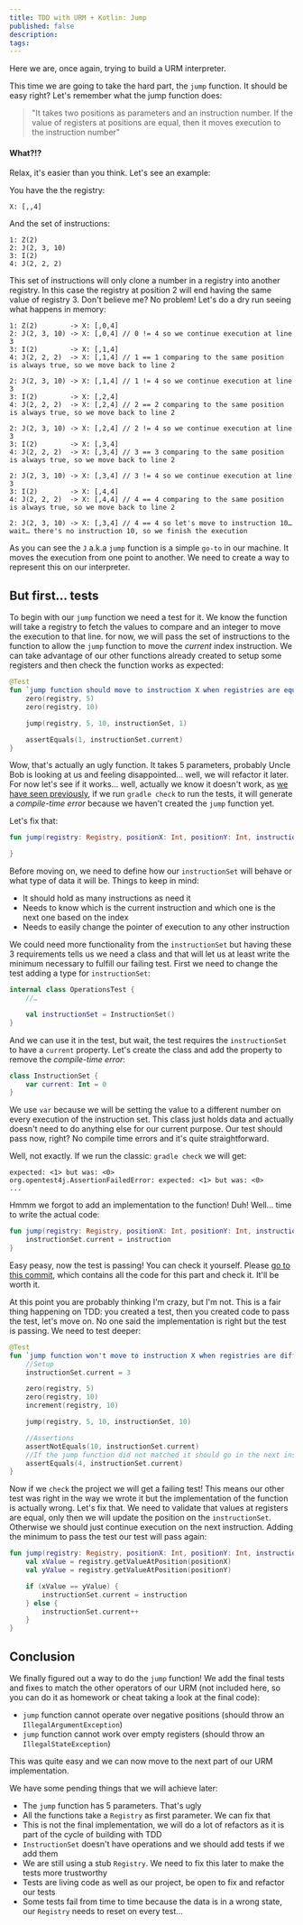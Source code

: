 ```yaml
---
title: TDD with URM + Kotlin: Jump 
published: false
description: 
tags: 
---
```


Here we are, once again, trying to build a URM interpreter.

This time we are going to take the hard part, the `jump` function. It should be easy right? Let's remember what the jump function does:

> "It takes two positions as parameters and an instruction number. If the value of registers at positions are equal, then it moves execution to the instruction number"

#### What?!?

Relax, it's easier than you think. Let's see an example:

You have the the registry:

```none
X: [,,4]
```

And the set of instructions:

```none
1: Z(2)
2: J(2, 3, 10)
3: I(2)
4: J(2, 2, 2)
```

This set of instructions will only clone a number in a registry into another registry. In this case the registry at position 2 will end having the same value of registry 3. Don't believe me? No problem! Let's do a dry run seeing what happens in memory:

```none
1: Z(2)        -> X: [,0,4]
2: J(2, 3, 10) -> X: [,0,4] // 0 != 4 so we continue execution at line 3
3: I(2)        -> X: [,1,4]
4: J(2, 2, 2)  -> X: [,1,4] // 1 == 1 comparing to the same position is always true, so we move back to line 2

2: J(2, 3, 10) -> X: [,1,4] // 1 != 4 so we continue execution at line 3
3: I(2)        -> X: [,2,4]
4: J(2, 2, 2)  -> X: [,2,4] // 2 == 2 comparing to the same position is always true, so we move back to line 2

2: J(2, 3, 10) -> X: [,2,4] // 2 != 4 so we continue execution at line 3
3: I(2)        -> X: [,3,4]
4: J(2, 2, 2)  -> X: [,3,4] // 3 == 3 comparing to the same position is always true, so we move back to line 2

2: J(2, 3, 10) -> X: [,3,4] // 3 != 4 so we continue execution at line 3
3: I(2)        -> X: [,4,4]
4: J(2, 2, 2)  -> X: [,4,4] // 4 == 4 comparing to the same position is always true, so we move back to line 2

2: J(2, 3, 10) -> X: [,3,4] // 4 == 4 so let's move to instruction 10… wait… there's no instruction 10, so we finish the execution
```

As you can see the `J` a.k.a `jump` function is a simple `go-to` in our machine. It moves the execution from one point to another. We need to create a way to represent this on our interpreter.

## But first… tests

To begin with our `jump` function we need a test for it. We know the function will take a registry to fetch the values to compare and an integer to move the execution to that line. for now, we will pass the set of instructions to the function to allow the `jump` function to move the _current_ index instruction.
We can take advantage of our other functions already created to setup some registers and then check the function works as expected:

```kotlin
@Test
fun `jump function should move to instruction X when registries are equal`() {
    zero(registry, 5)
    zero(registry, 10)

    jump(registry, 5, 10, instructionSet, 1)

    assertEquals(1, instructionSet.current)
}
```

Wow, that's actually an ugly function. It takes 5 parameters, probably Uncle Bob is looking at us and feeling disappointed… well, we will refactor it later. For now let's see if it works… well, actually we know it doesn't work, as [we have seen previously](https://dev.to/sierisimo/tdd-with-urm-and-kotlin-1dj7), if we run `gradle check` to run the tests, it will generate a _compile-time error_ because we haven't created the `jump` function yet.

Let's fix that:

```kotlin
fun jump(registry: Registry, positionX: Int, positionY: Int, instructionSet: ?, instruction: Int) {

}
```

Before moving on, we need to define how our `instructionSet` will behave or what type of data it will be. Things to keep in mind:

- It should hold as many instructions as need it
- Needs to know which is the current instruction and which one is the next one based on the index
- Needs to easily change the pointer of execution to any other instruction

We could need more functionality from the `instructionSet` but having these 3 requirements tells us we need a class and that will let us at least write the minimum necessary to fulfill our failing test. First we need to change the test adding a type for `instructionSet`:

```kotlin
internal class OperationsTest {
    //…

    val instructionSet = InstructionSet()
}
```

And we can use it in the test, but wait, the test requires the `instructionSet` to have a `current` property. Let's create the class and add the property to remove the _compile-time error_:

```kotlin
class InstructionSet {
    var current: Int = 0
}
```

We use `var` because we will be setting the value to a different number on every execution of the instruction set. This class just holds data and actually doesn't need to do anything else for our current purpose. Our test should pass now, right? No compile time errors and it's quite straightforward.

Well, not exactly. If we run the classic: `gradle check` we will get:

```none
expected: <1> but was: <0>
org.opentest4j.AssertionFailedError: expected: <1> but was: <0>
...
```

Hmmm we forgot to add an implementation to the function! Duh! Well… time to write the actual code:

```kotlin
fun jump(registry: Registry, positionX: Int, positionY: Int, instructionSet: InstructionSet, instruction: Int) {
    instructionSet.current = instruction
}
```

Easy peasy, now the test is passing! You can check it yourself. Please [go to this commit](https://github.com/sierisimo/publications/commit/929e3bb3dfff455fed5dccb51a2f716e5e43ebeb), which contains all the code for this part and check it. It'll be worth it.

At this point you are probably thinking I'm crazy, but I'm not. This is a fair thing happening on TDD: you created a test, then you created code to pass the test, let's move on. No one said the implementation is right but the test is passing. We need to test deeper:

```kotlin
@Test
fun `jump function won't move to instruction X when registries are different`() {
    //Setup
    instructionSet.current = 3

    zero(registry, 5)
    zero(registry, 10)
    increment(registry, 10)

    jump(registry, 5, 10, instructionSet, 10)

    //Assertions
    assertNotEquals(10, instructionSet.current)
    //If the jump function did not matched it should go in the next instruction
    assertEquals(4, instructionSet.current)
}
```

Now if we `check` the project we will get a failing test! This means our other test was right in the way we wrote it but the implementation of the function is actually wrong. Let's fix that.
We need to validate that values at registers are equal, only then we will update the position on the `instructionSet`. Otherwise we should just continue execution on the next instruction. Adding the minimum to pass the test our test will pass again:

```kotlin
fun jump(registry: Registry, positionX: Int, positionY: Int, instructionSet: InstructionSet, instruction: Int) {
    val xValue = registry.getValueAtPosition(positionX)
    val yValue = registry.getValueAtPosition(positionY)

    if (xValue == yValue) {
        instructionSet.current = instruction
    } else {
        instructionSet.current++
    }
}
```

## Conclusion

We finally figured out a way to do the `jump` function! We add the final tests and fixes to match the other operators of our URM (not included here, so you can do it as homework or cheat taking a look at the final code):

- `jump` function cannot operate over negative positions (should throw an `IllegalArgumentException`)
- `jump` function cannot work over empty registers (should throw an `IllegalStateException`)

This was quite easy and we can now move to the next part of our URM implementation.

We have some pending things that we will achieve later:

- The `jump` function has 5 parameters. That's ugly
- All the functions take a `Registry` as first parameter. We can fix that
- This is not the final implementation, we will do a lot of refactors as it is part of the cycle of building with TDD
- `InstructionSet` doesn't have operations and we should add tests if we add them
- We are still using a stub `Registry`. We need to fix this later to make the tests more trustworthy
- Tests are living code as well as our project, be open to fix and refactor our tests
- Some tests fail from time to time because the data is in a wrong state, our `Registry` needs to reset on every test…
